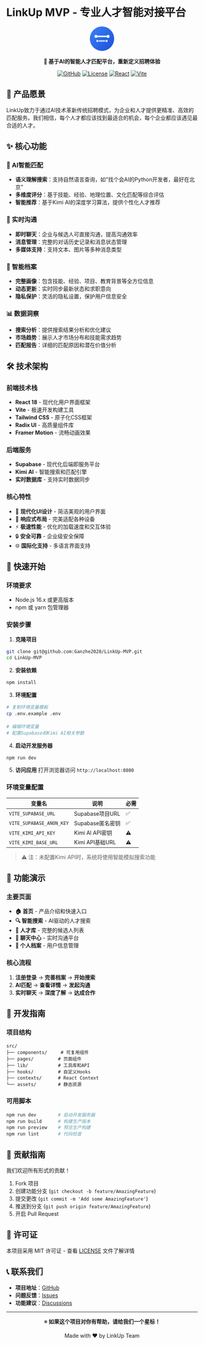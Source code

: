 # LinkUp MVP - 专业人才智能对接平台

<div align="center">

![LinkUp Logo](src/assets/logo.svg)

**🚀 基于AI的智能人才匹配平台，重新定义招聘体验**

[![GitHub](https://img.shields.io/badge/GitHub-LinkUp--MVP-blue?logo=github)](https://github.com/Ganzhe2028/LinkUp-MVP)
[![License](https://img.shields.io/badge/License-MIT-green.svg)](LICENSE)
[![React](https://img.shields.io/badge/React-18.2.0-blue?logo=react)](https://reactjs.org/)
[![Vite](https://img.shields.io/badge/Vite-5.4.11-646CFF?logo=vite)](https://vitejs.dev/)

</div>

## 🎯 产品愿景

LinkUp致力于通过AI技术革新传统招聘模式，为企业和人才提供更精准、高效的匹配服务。我们相信，每个人才都应该找到最适合的机会，每个企业都应该遇见最合适的人才。

## ✨ 核心功能

### 🤖 AI智能匹配
- **语义理解搜索**：支持自然语言查询，如"找个会AI的Python开发者，最好在北京"
- **多维度评分**：基于技能、经验、地理位置、文化匹配等综合评估
- **智能推荐**：基于Kimi AI的深度学习算法，提供个性化人才推荐

### 💬 实时沟通
- **即时聊天**：企业与候选人可直接沟通，提高沟通效率
- **消息管理**：完整的对话历史记录和消息状态管理
- **多媒体支持**：支持文本、图片等多种消息类型

### 👤 智能档案
- **完整画像**：包含技能、经验、项目、教育背景等全方位信息
- **动态更新**：实时同步最新状态和求职意向
- **隐私保护**：灵活的隐私设置，保护用户信息安全

### 📊 数据洞察
- **搜索分析**：提供搜索结果分析和优化建议
- **市场趋势**：展示人才市场分布和技能需求趋势
- **匹配报告**：详细的匹配原因和潜在价值分析

## 🛠️ 技术架构

### 前端技术栈
- **React 18** - 现代化用户界面框架
- **Vite** - 极速开发构建工具
- **Tailwind CSS** - 原子化CSS框架
- **Radix UI** - 高质量组件库
- **Framer Motion** - 流畅动画效果

### 后端服务
- **Supabase** - 现代化后端即服务平台
- **Kimi AI** - 智能搜索和匹配引擎
- **实时数据库** - 支持实时数据同步

### 核心特性
- 🎨 **现代化UI设计** - 简洁美观的用户界面
- 📱 **响应式布局** - 完美适配各种设备
- ⚡ **极速性能** - 优化的加载速度和交互体验
- 🔒 **安全可靠** - 企业级安全保障
- 🌐 **国际化支持** - 多语言界面支持

## 🚀 快速开始

### 环境要求
- Node.js 16.x 或更高版本
- npm 或 yarn 包管理器

### 安装步骤

1. **克隆项目**
```bash
git clone git@github.com:Ganzhe2028/LinkUp-MVP.git
cd LinkUp-MVP
```

2. **安装依赖**
```bash
npm install
```

3. **环境配置**
```bash
# 复制环境变量模板
cp .env.example .env

# 编辑环境变量
# 配置Supabase和Kimi AI相关参数
```

4. **启动开发服务器**
```bash
npm run dev
```

5. **访问应用**
打开浏览器访问 `http://localhost:8080`

### 环境变量配置

| 变量名 | 说明 | 必需 |
|--------|------|------|
| `VITE_SUPABASE_URL` | Supabase项目URL | ✅ |
| `VITE_SUPABASE_ANON_KEY` | Supabase匿名密钥 | ✅ |
| `VITE_KIMI_API_KEY` | Kimi AI API密钥 | ⚠️ |
| `VITE_KIMI_BASE_URL` | Kimi API基础URL | ⚠️ |

> ⚠️ 注：未配置Kimi API时，系统将使用智能模拟搜索功能

## 📱 功能演示

### 主要页面
- **🏠 首页** - 产品介绍和快速入口
- **🔍 智能搜索** - AI驱动的人才搜索
- **👥 人才库** - 完整的候选人列表
- **💬 聊天中心** - 实时沟通平台
- **👤 个人档案** - 用户信息管理

### 核心流程
1. **注册登录** → **完善档案** → **开始搜索**
2. **AI匹配** → **查看详情** → **发起沟通**
3. **实时聊天** → **深度了解** → **达成合作**

## 🔧 开发指南

### 项目结构
```
src/
├── components/     # 可复用组件
├── pages/         # 页面组件
├── lib/           # 工具库和API
├── hooks/         # 自定义Hooks
├── contexts/      # React Context
└── assets/        # 静态资源
```

### 可用脚本
```bash
npm run dev        # 启动开发服务器
npm run build      # 构建生产版本
npm run preview    # 预览生产构建
npm run lint       # 代码检查
```

## 🤝 贡献指南

我们欢迎所有形式的贡献！

1. Fork 项目
2. 创建功能分支 (`git checkout -b feature/AmazingFeature`)
3. 提交更改 (`git commit -m 'Add some AmazingFeature'`)
4. 推送到分支 (`git push origin feature/AmazingFeature`)
5. 开启 Pull Request

## 📄 许可证

本项目采用 MIT 许可证 - 查看 [LICENSE](LICENSE) 文件了解详情

## 📞 联系我们

- **项目地址**：[GitHub](https://github.com/Ganzhe2028/LinkUp-MVP)
- **问题反馈**：[Issues](https://github.com/Ganzhe2028/LinkUp-MVP/issues)
- **功能建议**：[Discussions](https://github.com/Ganzhe2028/LinkUp-MVP/discussions)

---

<div align="center">

**⭐ 如果这个项目对你有帮助，请给我们一个星标！**

Made with ❤️ by LinkUp Team

</div>
